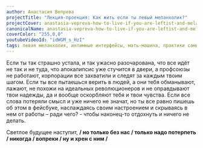 ```yaml
---
author: Анастасия Вепрева
projectTitle: "Лекция-проекция: Как жить если ты левый меланхолик?"
projectCover: anastasia-vepreva-how-to-live-if-you-are-leftist-and-melancholic-cover.jpg
canonicalName: anastasia-vepreva-how-to-live-if-you-are-leftist-and-melancholic
coverColor: "255,0,0"
youtubeVideoId: "idWGM_s_HzI"
tags: левая меланхолия, интимные интерфейсы, мать-машина, практики самих себя, аффективный труд
---
```


Если ты так страшно устала, и так ужасно разочарована, что все идёт не так и не туда, что апокалипсис уже стучится в двери, а профсоюзы не работают, корпорации все захватили и следят за каждым твоим шагом. Если ты все пытаешься верить в людей, а они тебя обманывают, лажают, не похожи на идеальных революционеров и не оправдывают твои надежды, да и вообще оскорбляют тебя и твои чувства. Если все слова потеряли смысл и уже ничего не значат, но ты все равно пишешь об этом в фейсбуке, наслаждаясь своим настроением и скрываясь в нем от работы – ради чего? - чтобы наконец-то отдохнуть и ничего не делать.

Светлое будущее наступит, **/ но только без нас / только надо потерпеть / никогда / вопреки / ну и хрен с ним /**

